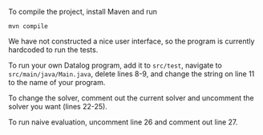 To compile the project, install Maven and run 
```
mvn compile
```
We have not constructed a nice user interface, so the program is currently hardcoded to run the tests. 

To run your own Datalog program, add it to `src/test`, navigate to `src/main/java/Main.java`, delete lines 8-9, and change the string on line 11 to the name of your program. 

To change the solver, comment out the current solver and uncomment the solver you want (lines 22-25).

To run naive evaluation, uncomment line 26 and comment out line 27.
